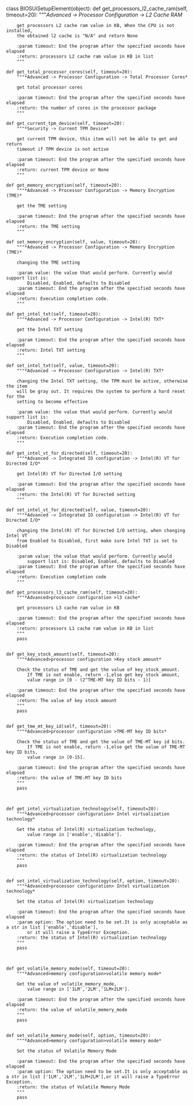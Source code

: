 class BIOSUiSetupElement(object):
    def get_processors_l2_cache_ram(self, timeout=20):
        """*Advanced -> Processor Configuration -> L2 Cache RAM*

        get processors L2 cache ram value in KB, When the CPU is not installed,
        the obtained l2 cache is "N/A" and return None

        :param timeout: End the program after the specified seconds have elapsed
        :return: processors L2 cache ram value in KB in list
        """

    def get_total_processor_cores(self, timeout=20):
        """*Advanced -> Processor Configuration -> Total Processor Cores*

        get total processor cores

        :param timeout: End the program after the specified seconds have elapsed
        :return: the number of cores in the processor package
        """

    def get_current_tpm_device(self, timeout=20):
        """*Security -> Current TPM Device*

        get current TPM device, this item will not be able to get and return
        timeout if TPM device is not active

        :param timeout: End the program after the specified seconds have elapsed
        :return: current TPM device or None
        """

    def get_memory_encryption(self, timeout=20):
        """*Advanced -> Processor Configuration -> Memory Encryption (TME)*

        get the TME setting

        :param timeout: End the program after the specified seconds have elapsed
        :return: the TME setting
        """

    def set_memory_encryption(self, value, timeout=20):
        """*Advanced -> Processor Configuration -> Memory Encryption (TME)*

        changing the TME setting

        :param value: the value that would perform. Currently would support list is:
            Disabled, Enabled, defaults to Disabled
        :param timeout: End the program after the specified seconds have elapsed
        :return: Execution completion code.
        """

    def get_intel_txt(self, timeout=20):
        """*Advanced -> Processor Configuration -> Intel(R) TXT*

        get the Intel TXT setting

        :param timeout: End the program after the specified seconds have elapsed
        :return: Intel TXT setting
        """

    def set_intel_txt(self, value, timeout=20):
        """*Advanced -> Processor Configuration -> Intel(R) TXT*

        changing the Intel TXT setting, the TPM must be active, otherwise the item
        will be gray out. It requires the system to perform a hard reset for the
        setting to become effective

        :param value: the value that would perform. Currently would support list is:
            Disabled, Enabled, defaults to Disabled
        :param timeout: End the program after the specified seconds have elapsed
        :return: Execution completion code.
        """

    def get_intel_vt_for_directed(self, timeout=20):
        """*Advanced -> Integrated IO configuration -> Intel(R) VT for Directed I/O*

        get Intel(R) VT for Directed I/O setting

        :param timeout: End the program after the specified seconds have elapsed
        :return: the Intel(R) VT for Directed setting
        """

    def set_intel_vt_for_directed(self, value, timeout=20):
        """*Advanced -> Integrated IO configuration -> Intel(R) VT for Directed I/O*

        changing the Intel(R) VT for Directed I/O setting, when changing Intel VT
        from Enabled to Disabled, first make sure Intel TXT is set to Disabled

        :param value: the value that would perform. Currently would
            support list is: Disabled, Enabled, defaults to Disabled
        :param timeout: End the program after the specified seconds have elapsed
        :return: Execution completion code
        """ 
		
	def get_processors_l3_cache_ram(self, timeout=20):
		"""*Advanced>processor configuration >l3 cache*
		
		get processors L3 cache ram value in KB
		
		:param timeout: End the program after the specified seconds have elapsed
		:return: processors L1 cache ram value in KB in list
		"""
		pass


	def get_key_stock_amount(self, timeout=20):
		"""*Advanced>processor configuration >Key stock amount*
		
		Check the status of TME and get the value of key_stock_amount.
			If TME is not enable, return -1,else get key stock amount,
			value range in [0 - (2^TME-MT key ID bits - 1)]
			
		:param timeout: End the program after the specified seconds have elapsed
		:return: The value of key stock amount
		"""
		pass


	def get_tme_mt_key_id(self, timeout=20):
		"""*Advanced>processor configuration >TME-MT key ID bits*
		
		Check the status of TME and get the value of TME-MT key id bits.
			If TME is not enable, return -1,else get the value of TME-MT key ID bits,
			value range in [0-15].
			
		:param timeout: End the program after the specified seconds have elapsed
		:return: the value of TME-MT key ID bits
		"""
		pass



	def get_intel_virtualization_technology(self, timeout=20):
		"""*Advanced>processor configuration> Intel virtualization technology*
		
		Get the status of Intel(R) virtualization technology,
			value range in ['enable','disable'].
			
		:param timeout: End the program after the specified seconds have elapsed
		:return: the status of Intel(R) virtualization technology
		"""
		pass


	def set_intel_virtualization_technology(self, option, timeout=20):
		"""*Advanced>processor configuration> Intel virtualization technology*
		
		Set the status of Intel(R) virtualization technology
		
		:param timeout: End the program after the specified seconds have elapsed
		:param option: The option need to be set.It is only acceptable as a str in list ['enable','disable'],
			or it will raise a TypeError Exception.
		:return: the status of Intel(R) virtualization technology
		"""
		pass



	def get_volatile_memory_mode(self, timeout=20):
		"""*Advanced>memory configuration>volatile memory mode*
		
		Get the value of volatile_memory_mode,
			value range in ['1LM','2LM','1LM+2LM'].
			
		:param timeout: End the program after the specified seconds have elapsed
		:return: the value of volatile_memory_mode
		"""
		pass


	def set_volatile_momery_mode(self, option, timeout=20):
		"""*Advanced>memory configuration>volatile memory mode*
		
		Set the status of Volatile Memory Mode
		
		:param timeout: End the program after the specified seconds have elapsed
		:param option: The option need to be set.It is only acceptable as a str in list ['1LM','2LM','1LM+2LM'],or it will raise a TypeError Exception.
		:return: the status of Volatile Memory Mode
		"""
		pass